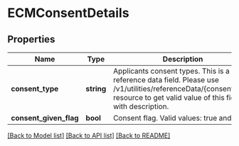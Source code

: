 # ECMConsentDetails

## Properties
Name | Type | Description | Notes
------------ | ------------- | ------------- | -------------
**consent_type** | **string** | Applicants consent types. This is a reference data field. Please use /v1/utilities/referenceData/{consentType} resource to get valid value of this field with description. | [optional] 
**consent_given_flag** | **bool** | Consent flag. Valid values: true and false | [optional] 

[[Back to Model list]](../../README.md#documentation-for-models) [[Back to API list]](../../README.md#documentation-for-api-endpoints) [[Back to README]](../../README.md)

